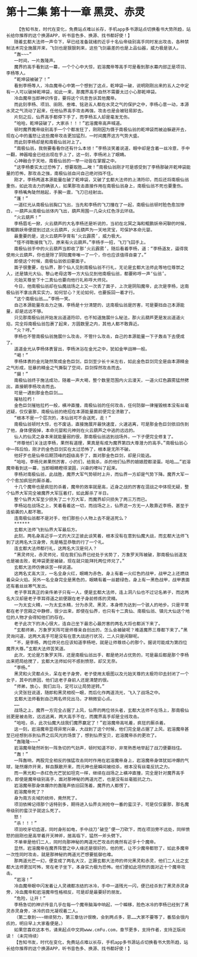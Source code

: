 # 第十二集 第十一章 黑灵、赤灵
        【告知书友，时代在变化，免费站点难以长存，手机app多书源站点切换看书大势所趋，站长给你推荐的这个换源APP，听书音色多、换源、找书都好使！】
       随着玄都大法师一声令下，早已经准备就绪的近乎十名仙帝级别高手同时发出攻击，各种禁制法术完全施展开来，飞剑也是狠狠刺来，这些飞剑最差的也是上品仙器，威力极是骇人。
       “轰~~~”
       一时间，一片轰隆声。
       魔界的高手看到这一幕，一个个心中大惊，岩溶魔帝等高手可是看到那水幕内部正是项羽、李杨等人。
       “乾坤袋被破了！”
       看到李杨等人，冷血魔帝心中第一个想到了这点，乾坤袋一破，说明刚刚出来的五人之中定有一人可以破掉乾坤袋，如此一来，那魔界高手自然不需要太过小心那乾坤袋。
       冷血魔帝当即神识传音，要将这个讯息告诉其他魔帝。
       而此刻李杨、项羽、田刚、叁难、铭逊五人都在水灵之气的保护之中，李杨心意一动，本源水灵之气流动了起来，任他仙界高手攻击再强，攻击也是会被轻易卸去。
       片刻之后，仙界高手都停下手了，而李杨五人却是毫发无伤。
       “哈哈，乾坤袋破了，大家杀！！！”岩溶魔帝高声喊道。
       顿时魔界魔帝级别高手一个个都发狂了，刚刚因为慑于南极仙翁的乾坤袋而被迫躲避开去，现在心中的羞怒让这些魔帝攻击更加猛烈，一时间魔界这方气势大盛。
       而此刻李杨却是和南极仙翁对上了。
       “南极仙翁，我倒要看看你还有什么本领！”李杨淡笑着说道，眼中却是含着一丝冷意，手中一翻，神器暗金已经出现在手上了，这一刻，李杨闭上了眼睛。
       心神融合于天地，南极仙翁的一举一动皆在掌握之中。
       “这李杨委实太过恐怖了，想要取胜……唉！”南极仙翁刚才可是感受到了李杨那破开乾坤袋能量的恐怖，那攻击之强，南极仙翁自问自己绝对挡不住。
       刚才，李杨两道本源能量在破了乾坤袋，又破了玄都大法师的上清符印，而后还将南极仙翁重伤，如此攻击力的确骇人，如果那攻击直接作用在南极仙翁身上，南极仙翁不死也要重伤。
       李杨嘴角陡然翘起，手腕一震，飞刀已经射出。
       “蓬！”
       一道红光从南极仙翁胸口飞出，当先和李杨的飞刀撞在了一起，南极仙翁顿时脸色愈加惨白，一葫芦从南极仙翁体内飞出，葫芦周围一几朵火红色浮云环绕。
       “火云葫芦！”
       李杨眉毛一掀，火云葫芦的大名李杨还是听说的，当初在北冥之海和鲲鹏妖帝闲聊的时候，那鲲鹏妖帝便提到过这火云葫芦，火云葫芦为一天地灵宝，可保护本命元婴。
       最重要的是，这火云葫芦孕育有‘火云霹雳’，威力极大。
       “怪不得敢接我飞刀，原来有火云葫芦。”李杨手一招，飞刀飞回手上。
       南极仙翁手中的火云葫芦当即收了那‘火云霹雳’，随后看着李杨，道：“李杨道友，逼得我使用火云葫芦，你也是除了阴阳魔帝唯一了一个，你也应该值得自豪了。”
       即使这个时候，南极仙翁依旧要面子。
       面子很重要，在仙界，那个仙人见到南极仙翁不行礼，无论是玄都大法师此等地位尊崇之人，还是镇元大仙、黎山老母这等一方大仙见到他南极仙翁，都要称呼一声‘仙翁’。
       元始天尊坐下十二真仙也要向他行礼称呼大师兄。
       今日，他南极仙翁却在仙魔战场之上又一次丢了面子，上次是阴阳魔帝，此次是李杨，这南极仙翁不拿出真实实力，如何甘心？无论如何，也要扳回一着才行。
       “这个南极仙翁……”李杨一笑。
       自己本源能量攻击力之强，李杨是十分清楚的，这南极仙翁是厉害，可是要挡自己本源能量，却是远远不够。
       只见那南极仙翁开始发出道道符印，也不知道施展什么秘法，那火云葫芦更是发出道道火焰，完全将南极仙翁包裹了起来，方圆数里之内，其他人都不敢靠近。
       “火？哼。”
       李杨也不管南极仙翁施展什么攻击，不管什么攻击，自己的本源能量一下子轰击下去便成了。
       道道金光从李杨体表冒出，李杨沐浴在金光之中，犹如金甲战神一般。
       “喝！”
       李杨体表的金光陡然聚成金色巨剑，巨剑至少长十米左右，如此金色巨剑完全是由本源精金之气形成，狂暴的精金之气撕裂了空间，巨剑悍然攻击而去。
       “摄！”
       南极仙翁终于施法成功，随着一声大喝，整个数里范围内火云漫天，一道火红色霹雳猛然劈出，直接朝李杨攻击而去。
       可是一遇到那金色巨剑……
       摧枯拉朽！
       金色巨剑摧枯拉朽一般，横冲直撞，南极仙翁的任何攻击，任何防御一律摧毁根本没有丝毫迟疑，仅仅霎那，南极仙翁的绝招在本源能量面前便完全溃散了。
       “根本不是一个层次的，本仙翁可不会送死，走！”
       南极仙翁顿时大惊，也不废话，直接施展开最快速度，火速逃离，可是那金色巨剑依旧伤到了他，身体便毁掉，本命元婴和元神则在火云葫芦之中逃的远远的。
       仙人的仙灵之身本来就能量弱的很，那南极仙翁逃到战场外，一下子便完全修复了。
       “师尊他们关注这李杨，果然有道理，果真是有成为魔界第四大尊潜力的高手。”南极仙翁心中一阵后怕，刚才的金色巨剑实在太过恐怖了，根本是无所不破。
       他好歹也是仙帝后期顶峰的超级高手了，面对那金色巨剑，却是只能逃。
       “哈哈，李杨兄弟果然厉害，小的们，给我杀，杀的他们仙界的娘娘腔都滚蛋。哈哈……”岩溶魔帝看到这一幕，当即眼睛瞪得滚圆，兴奋的嚎叫了起来。
       李杨对南极仙翁，此战胜，魔界大军气势顿时上升，而仙界一方却是气势下降。魔界大军一个个愈加疯狂的厮杀着。
       十几个魔帝也是疯狂的杀着，魔帝的效率就是高，近身之战的厉害在混战之中体现无疑，整个仙界大军完全被魔界大军压着打，如此厮杀了半日。
       整个仙界大军至少损失了二十万大军，而魔界却只损失了两三万而已。
       李杨站在战场之上，笑着看着这一切，而战场之上，仙界这一方无一人敢靠近李杨，甚至于连偷袭的人都不敢。
       连南极仙翁都不是对手，他们那些小人物上去不是送死么？
       ******
       玄都大法师飞到仙界大军最后方。
       此刻，两名身高近乎一丈的大汉正彼此谈笑着，根本没有在意到仙魔大战，而玄都大法师飞到了这两名大汉身旁，先是略显恭敬的行了一个礼。
       连玄都大法师都行礼，这两名大汉是何人？
       “黑灵师兄，赤灵师兄，现在我们仙界已经处于劣势了，万象罗天阵被破，那南极仙翁道友也是被击败，乾坤袋更是被破，现在就只能拜托两位师兄了。”
       玄都大法师仿佛诉苦一样说道。
       这两名丈高大汉，一名全身火红，眼睛为赤色，身上有着一火红色的战甲，战甲之上还燃烧着朵朵火焰。另外一名全身完全是黑色的，眼睛有着一丝碧绿色，身上有一黑色战甲，战甲表面还有着丝丝寒气发出。
       老子李耳真正的亲传弟子只有一人，便是玄都大法师，连上洞八仙也不过记名弟子，而这两名大汉却是老子李耳得道之前便跟在老子身前修炼的灵精。
       一为太玄火精，一为太玄水精，分为赤灵、黑灵，本身修为达到一个骇人的地步。只是平常都在老子宫殿之中静修，很少出来，即使在仙界，也只有十二真仙、南极仙翁、镇元大仙这个地位的人物才会得知他们的存在。
       老子此次下的决心很大，连自己坐下最忠心最厉害的两名大将也都派下来了。
       “玄都师弟，万象罗天阵可是师尊亲自创出的，怎么会被破呢？难道魔界三尊都下来了。”黑灵询问道，这两大高手可是没有在意大战进行状况，二人只是闲聊呢。
       “不，是李杨，两位师兄也应该知道李杨吧，就是让师尊烦心的那个。据说可能成为第四位魔界大尊。”玄都大法师苦笑道。
       此次，无论是万象罗天阵，还是南极仙翁出手，都是绝对占优势的，可是最后都是那个李杨出来把局给搅了，玄都大法师如何不感到愤怒，却又无奈。
       “李杨。”
       黑灵和火灵都点头，呆在老子身旁，老子使用太极图以及元始天尊的太极符印去封闭了一个女子，其中的原因，他们这老子身前人还是清楚的很。
       “师弟，放心，我们出马，定可以让局势逆转。”
       火灵张狂说道，随即和黑灵相视一眼，而后化作两道流光，飞入了战场之中。
       玄都大法师看到自己两名师兄出马，才稍微安心点。
       ……
       战场之上，魔界一方完全占据了上风，仙界的两位领头者，玄都大法师不在场上，那南极仙翁更是被击败，远远逃离，两大高手不在，而魔界高手却是全线攻击。
       “哈哈，杀，此次仙魔大战我们魔界赢定了！”岩溶魔帝高吼着，疯狂的厮杀着。
       这一刻，岩溶魔帝显得异常兴奋，大战到了这个时候，他们完全是占据了上风，岩溶魔帝甚至已经想到杀到仙界之后风光的场景了，想到仙界宝贝，岩溶魔帝杀的更欢了。
       “轰隆隆~~~”
       岩溶魔帝陡然听到一阵急切的气劲声，顿时知道不妙，非常熟悉地举起了战刀便要挡住。
       “轰！”
       一阵轰响，两股完全相反的强猛攻击同时作用在岩溶魔帝身上，岩溶魔帝身体犹如冲爆的气球，陡然爆炸开来，鲜血飘散开来，而元神也是瞬间被绞杀，根本没有丝毫反抗之力。
       而一黑光和一赤红色光芒犹如坦克一样，继续在战场之上横冲直撞，完全是针对魔界高手的，即使是魔帝级别高手，面对那神秘的两道光芒，也是没有丝毫抵抗之力。
       岩溶魔帝那身体爆炸的轰隆声依旧回荡着，魔界的人都愣了。
       岩溶魔帝死了？
       身为南方炎域的统帅，竟然死了。
       项羽依稀记得那个话特别多，期待进入仙界炎洲抢夺一番的蛮汉子，可是仅仅霎那，那名魔帝级别的蛮汉子就这么死了。
       怒！
       “杀！！！”
       项羽咬牙切齿道，同时身形如电，手中战刀‘破空’便一刀砍下，而在项羽旁不远处，同样愤怒的田刚也是高举着开天神斧，居高临下，猛然一斧头劈下。
       不单单是他们二人，同时向那神秘的两道光芒攻击的竟然有近乎十个魔帝。
       显然，岩溶魔帝在魔界阵营之中人缘还是很好的，他的死，让不少魔帝都怒了，如此多魔帝一次性同时攻击，就是那神秘的两道光芒想要抵御也难。
       那两道光芒一幻，便变成了两名大汉，正跚玄都大法师的师兄黑灵和赤灵，他们二人比之玄都大法师更加可怖，常在老子坐下，本身实力极为恐怖。他们便如此坦然的面对近十个魔帝攻击。
       “岩溶！”
       冷血魔帝眼中闪发着让人灵魂都冻结的冰冷，手中一道残光一闪，便已经杀到了黑灵赤灵身旁，冷血魔帝和岩溶魔帝性格相反，可是却是最要好的朋友。
       “危险，让开！”
       李杨急切的神识传音几乎在每一个魔帝脑海中响起，一个瞬移，脸色冰冷的李杨已经到了黑灵赤灵身旁，冰冷的目光凝视着二人。
       （第二章到~~~继续努力，第三章估计很晚，会到两点多，恩……大家不要等了，番茄会很内疚的，明日早上大家看便是。）
       如果您喜欢这本书，请来起点中文网www.cmFu.com，章节更多，支持作者，支持正版阅读！（未完待续）
       【告知书友，时代在变化，免费站点难以长存，手机app多书源站点切换看书大势所趋，站长给你推荐的这个换源APP，听书音色多、换源、找书都好使！】